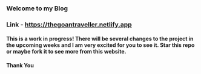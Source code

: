 ### Welcome to my Blog

### Link - https://thegoantraveller.netlify.app

#### This is a work in progress! There will be several changes to the project in the upcoming weeks and I am very excited for you to see it. Star this repo or maybe fork it to see more from this website. 

#### Thank You
